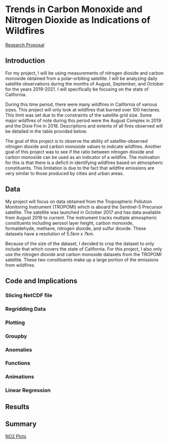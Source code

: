 # Trends in Carbon Monoxide and Nitrogen Dioxide as Indications of Wildfires

[Research Proposal](https://averstynen.github.io/CLIM680Project/proposal.html)

## Introduction

For my project, I will be using measurements of nitrogen dioxide and carbon monoxide obtained from a polar-orbiting satellite.
I will be analyzing daily satellite observations during the months of August, September, and October for the years 2019-2021. I will specifically be focusing on the state of California.

During this time period, there were many wildfires in California of various sizes. This project will only look at wildfires that burned over 100 hectares. This limit was set due to the constraints of the satellite grid size. Some major wildfires of note during this period were the August Complex in 2019 and the Dixie Fire in 2018. Descriptions and extents of all fires observed will be detailed in the table provided below.

The goal of this project is to observe the ability of satellite-observed nitrogen dioxide and carbon monoxide values to indicate wildfires. Another goal of this project was to see if the ratio between nitrogen dioxide and carbon monoxide can be used as an indicator of a wildfire. The motivation for this is that there is a deficit in identifying wildfires based on atmospheric constituents. This limitation is due to the fact that wildfire emissions are very similar to those produced by cities and urban areas. 

## Data

My project will focus on data obtained from the Tropospheric Pollution Monitoring Instrument (TROPOMI) which is aboard the Sentinel-5 Precursor satellite. The satellite was launched in October 2017 and has data available from August 2019 to current. The instrument tracks multiple atmospheric constituents including aerosol layer height, carbon monoxide, formaldehyde, methane, nitrogen dioxide, and sulfur dioxide. These datasets have a resolution of
5.5km x 7km.

Because of the size of the dataset, I decided to crop the dataset to only include that which covers the state of California. For this project, I also only use the nitrogen dioxide and carbon monoxide datasets from the TROPOMI satellite. These two constituents make up a large portion of the emissions from wildfires. 

## Code and Implications

### Slicing NetCDF file


### Regridding Data

### Plotting

### Groupby

### Anomalies

### Functions

### Animations

### Linear Regression

## Results

## Summary

[NO2 Plots](https://averstynen.github.io/CLIM680Project/NO2.html)
